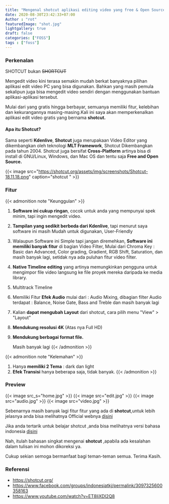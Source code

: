 ```yaml
---
title: "Mengenal shotcut aplikasi editing video yang free & Open Source"
date: 2020-08-30T23:42:33+07:00
Author : "rot"
featuredImage: "shot.jpg"
lightgallery: true
draft: false
categories: ["FOSS"]
tags : ["foss"]
---
```


### Perkenalan 
 SHOTCUT bukan  ~~SHORTCUT~~
 <!--more-->
Mengedit video kini terasa semakin mudah berkat banyaknya pilihan aplikasi edit video PC yang bisa digunakan. Bahkan yang masih pemula sekalipun juga bisa mengedit video sendiri dengan menggunakan bantuan aplikasi-aplikasi tersebut.

Mulai dari yang gratis hingga berbayar, semuanya memiliki fitur, kelebihan dan kekurangannya masing-masing.Kali ini saya akan memperkenalkan aplikasi edit video gratis yang bernama **shotcut.**

#### Apa itu Shotcut?

Sama seperti **Kdenlive**, **Shotcut** juga merupakaan Video Editor yang dikembangkan oleh teknologi **MLT Framework**, Shotcut Dikembangkan pada tahun 2004. Shotcut juga bersifat **Cross-Platform** artinya bisa di install di GNU/Linux, Windows, dan Mac OS dan tentu saja **Free and Open Source.**

{{< image src="https://shotcut.org/assets/img/screenshots/Shotcut-18.11.18.png" caption="shotcut " >}}



### Fitur


{{< admonition note "Keunggulan" >}}
1. **Software ini cukup ringan**, cocok untuk anda yang mempunyai spek minim, tapi ingin mengedit video.
2. **Tampilan yang sedikit berbeda dari Kdenlive**, tapi menurut saya software ini masih Mudah untuk digunakan, User-Friendly
3. Walaupun Software ini Simple tapi jangan diremehkan, **Software ini memiliki banyak fitur** di bagian Video Filter, Mulai dari Chroma Key : Basic dan Advanced, Color grading, Gradient, RGB Shift, Saturation, dan masih banyak lagi, setidak nya ada puluhan fitur video filter.
4. **Native Timeline editing** yang artinya memungkinkan pengguna untuk mengimpor file video langsung ke file proyek mereka daripada ke media library.
5. Multitrack Timeline
6. Memiliki Fitur **Efek Audio** mulai dari : Audio Mixing, dibagian filter Audio terdapat : Balance, Noise Gate, Bass and Treble dan masih banyak lagi
7. Kalian **dapat mengubah Layout** dari shotcut, cara pilih menu "View" > "Layout"
8. **Mendukung resolusi 4K** (Atas nya Full HD)
9. **Mendukung berbagai format file.** 


    Masih banyak lagi
{{< /admonition >}}

{{< admonition note "Kelemahan" >}}
1. Hanya **memiliki 2 Tema** : dark dan light
2. **Efek Transisi** hanya beberapa saja, tidak banyak.
{{< /admonition >}}

### Preview

{{< image src_s="home.jpg" >}}
{{< image src="edit.jpg"  >}}
{{< image src="audio.jpg"  >}}
{{< image src="video.jpg"  >}}

Sebenarnya masih banyak lagi fitur fitur yang ada di **shotcut**,untuk lebih jelasnya anda bisa melihatnya Official webnya [disini](https://shotcut.org/) 

Jika anda tertarik untuk belajar shotcut ,anda bisa melihatnya  versi bahasa indonesia [disini](https://www.youtube.com/watch?v=ET8liXDI2Q8) 

Nah, itulah bahasan singkat mengenai **shotcut** ,apabila  ada kesalahan dalam tulisan ini mohon dikoreksi ya.

Cukup sekian semoga bermanfaat bagi teman-teman semua.
Terima Kasih. 


### Referensi
- https://shotcut.org/
- https://www.facebook.com/groups/indonesiatkj/permalink/3097325600358163
- https://www.youtube.com/watch?v=ET8liXDI2Q8



